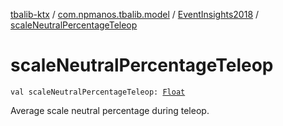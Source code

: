 [tbalib-ktx](../../index.md) / [com.npmanos.tbalib.model](../index.md) / [EventInsights2018](index.md) / [scaleNeutralPercentageTeleop](./scale-neutral-percentage-teleop.md)

# scaleNeutralPercentageTeleop

`val scaleNeutralPercentageTeleop: `[`Float`](https://kotlinlang.org/api/latest/jvm/stdlib/kotlin/-float/index.html)

Average scale neutral percentage during teleop.

